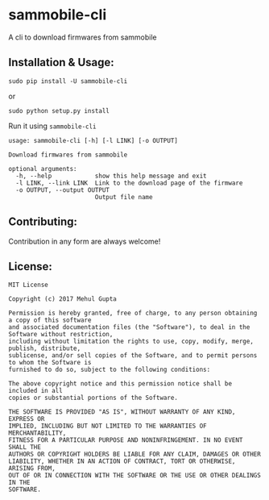 # sammobile-cli
A cli to download firmwares from sammobile

## Installation & Usage:

`sudo pip install -U sammobile-cli`

or

`sudo python setup.py install`

Run it using `sammobile-cli`

```
usage: sammobile-cli [-h] [-l LINK] [-o OUTPUT]

Download firmwares from sammobile

optional arguments:
  -h, --help            show this help message and exit
  -l LINK, --link LINK  Link to the download page of the firmware
  -o OUTPUT, --output OUTPUT
                        Output file name
```

## Contributing:

Contribution in any form are always welcome!

## License:

```
MIT License

Copyright (c) 2017 Mehul Gupta

Permission is hereby granted, free of charge, to any person obtaining a copy of this software
and associated documentation files (the "Software"), to deal in the Software without restriction,
including without limitation the rights to use, copy, modify, merge, publish, distribute,
sublicense, and/or sell copies of the Software, and to permit persons to whom the Software is
furnished to do so, subject to the following conditions:

The above copyright notice and this permission notice shall be included in all
copies or substantial portions of the Software.

THE SOFTWARE IS PROVIDED "AS IS", WITHOUT WARRANTY OF ANY KIND, EXPRESS OR
IMPLIED, INCLUDING BUT NOT LIMITED TO THE WARRANTIES OF MERCHANTABILITY,
FITNESS FOR A PARTICULAR PURPOSE AND NONINFRINGEMENT. IN NO EVENT SHALL THE
AUTHORS OR COPYRIGHT HOLDERS BE LIABLE FOR ANY CLAIM, DAMAGES OR OTHER
LIABILITY, WHETHER IN AN ACTION OF CONTRACT, TORT OR OTHERWISE, ARISING FROM,
OUT OF OR IN CONNECTION WITH THE SOFTWARE OR THE USE OR OTHER DEALINGS IN THE
SOFTWARE.
```
